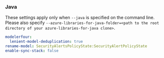 
### Java

These settings apply only when `--java` is specified on the command line.
Please also specify `--azure-libraries-for-java-folder=<path to the root directory of your azure-libraries-for-java clone>`.

``` yaml $(java)
modelerfour:
  lenient-model-deduplication: true
rename-model: SecurityAlertsPolicyState:SecurityAlertPolicyState
enable-sync-stack: false
```
